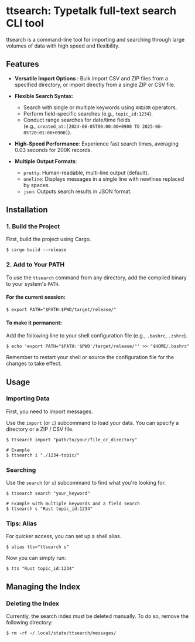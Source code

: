 # ttsearch: Typetalk full-text search CLI tool

ttsearch is a command-line tool for importing and searching through large volumes of data with high speed and flexibility.

Features
--------

-   **Versatile Import Options** : Bulk import CSV and ZIP files from a specified directory, or import directly from a single ZIP or CSV file.

-   **Flexible Search Syntax:**
    -   Search with single or multiple keywords using `AND`/`OR` operators.
    -   Perform field-specific searches (e.g., `topic_id:1234`).
    -   Conduct range searches for date/time fields \
        (e.g., `created_at:[2024-06-05T00:00:00+0900 TO 2025-06-05T20:01:00+0900]`).

-   **High-Speed Performance**: Experience fast search times, averaging 0.03 seconds for 200K records.

-   **Multiple Output Formats**:
    -   `pretty`: Human-readable, multi-line output (default).
    -   `oneline`: Displays messages in a single line with newlines replaced by spaces.
    -   `json`: Outputs search results in JSON format.

Installation
------------

### 1\. Build the Project

First, build the project using Cargo.

```
$ cargo build --release
```

### 2\. Add to Your PATH

To use the `ttsearch` command from any directory, add the compiled binary to your system's `PATH`.

#### For the current session:

```
$ export PATH="$PATH:$PWD/target/release/"
```

#### To make it permanent:

Add the following line to your shell configuration file (e.g., `.bashrc`, `.zshrc`).

```
$ echo 'export PATH="$PATH:'$PWD'/target/release/"' >> "$HOME/.bashrc"
```

Remember to restart your shell or source the configuration file for the changes to take effect.

Usage
-----

### Importing Data

First, you need to import messages.

Use the `import` (or `i`) subcommand to load your data. You can specify a directory or a ZIP / CSV file.

```
$ ttsearch import "path/to/your/file_or_directory"

# Example
$ ttsearch i "./1234-topic/"
```

### Searching

Use the `search` (or `s`) subcommand to find what you're looking for.

```
$ ttsearch search "your_keyword"

# Example with multiple keywords and a field search
$ ttsearch s "Rust topic_id:1234"
```

### Tips: Alias

For quicker access, you can set up a shell alias.

```
$ alias tts="ttsearch s"
```

Now you can simply run:

```
$ tts "Rust topic_id:1234"
```

Managing the Index
------------------

### Deleting the Index

Currently, the search index must be deleted manually. To do so, remove the following directory:

```
$ rm -rf ~/.local/state/ttsearch/messages/
```
